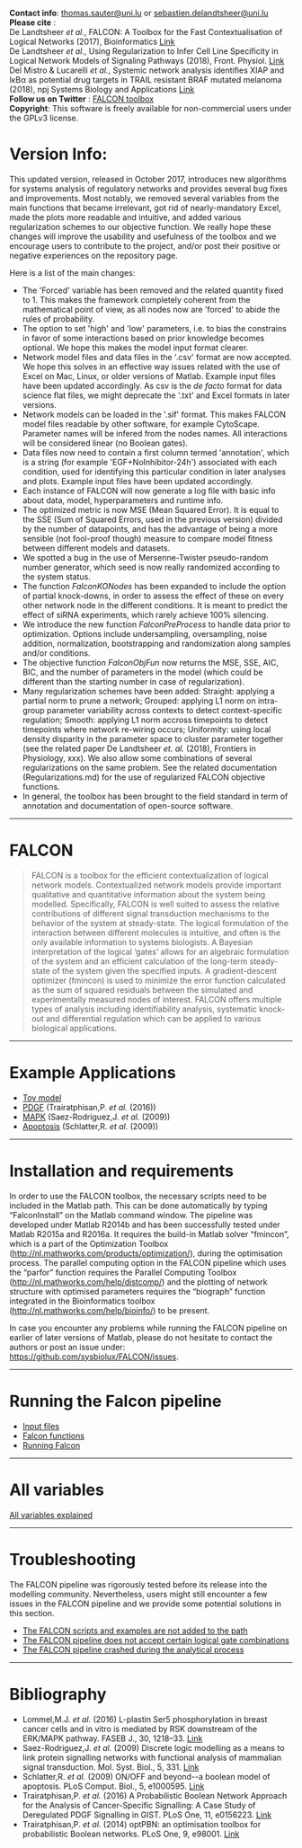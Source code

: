 **Contact info**: thomas.sauter@uni.lu or sebastien.delandtsheer@uni.lu  
**Please cite** :  
De Landtsheer _et al._, FALCON: A Toolbox for the Fast Contextualisation of Logical Networks (2017), Bioinformatics [Link](https://academic.oup.com/bioinformatics/article/33/21/3431/3897376)  
De Landtsheer _et al._, Using Regularization to Infer Cell Line Specificity in Logical Network Models of Signaling Pathways (2018), Front. Physiol. [Link](https://www.frontiersin.org/articles/10.3389/fphys.2018.00550/full)  
Del Mistro & Lucarelli _et al._, Systemic network analysis identifies XIAP and IκBα as potential drug targets in TRAIL resistant BRAF mutated melanoma (2018), npj Systems Biology and Applications [Link](https://www.nature.com/articles/s41540-018-0075-y)  
**Follow us on Twitter** : [FALCON toolbox](https://twitter.com/FALCON_toolbox)  
**Copyright**: This software is freely available for non-commercial users under the GPLv3 license.

# Version Info:

This updated version, released in October 2017, introduces new algorithms for systems analysis of regulatory networks and provides several bug fixes and improvements. Most notably, we removed several variables from the main functions that became irrelevant, got rid of nearly-mandatory Excel, made the plots more readable and intuitive, and added various regularization schemes to our objective function. We really hope these changes will improve the usability and usefulness of the toolbox and we encourage users to contribute to the project, and/or post their positive or negative experiences on the repository page.

Here is a list of the main changes:
* The 'Forced' variable has been removed and the related quantity fixed to 1. This makes the framework completely coherent from the mathematical point of view, as all nodes now are 'forced' to abide the rules of probability.
* The option to set 'high' and 'low' parameters, i.e. to bias the constrains in favor of some interactions based on prior knowledge becomes optional. We hope this makes the model input format clearer.
* Network model files and data files in the '.csv' format are now accepted. We hope this solves in an effective way issues related with the use of Excel on Mac, Linux, or older versions of Matlab. Example input files have been updated accordingly. As csv is the _de facto_ format for data science flat files, we might deprecate the '.txt' and Excel formats in later versions.
* Network models can be loaded in the '.sif' format. This makes FALCON model files readable by other software, for example CytoScape. Parameter names will be infered from the nodes names. All interactions will be considered linear (no Boolean gates).
* Data files now need to contain a first column termed 'annotation', which is a string (for example 'EGF+NoInhibitor-24h') associated with each condition, used for identifying this particular condition in later analyses and plots. Example input files have been updated accordingly.
* Each instance of FALCON will now generate a log file with basic info about data, model, hyperparameters and runtime info.
* The optimized metric is now MSE (Mean Squared Error). It is equal to the SSE (Sum of Squared Errors, used in the previous version) divided by the number of datapoints, and has the advantage of being a more sensible (not fool-proof though) measure to compare model fitness between different models and datasets.
* We spotted a bug in the use of Mersenne-Twister pseudo-random number generator, which seed is now really randomized according to the system status.
* The function _FalconKONodes_ has been expanded to include the option of partial knock-downs, in order to assess the effect of these on every other network node in the different conditions. It is meant to predict the effect of siRNA experiments, which rarely achieve 100% silencing.
* We introduce the new function _FalconPreProcess_ to handle data prior to optimization. Options include undersampling, oversampling, noise addition, normalization, bootstrapping and randomization along samples and/or conditions.
* The objective function _FalconObjFun_ now returns the MSE, SSE, AIC, BIC, and the number of parameters in the model (which could be different than the starting number in case of regularization).
* Many regularization schemes have been added: Straight: applying a partial norm to prune a network; Grouped: applying L1 norm on intra-group parameter variability across contexts to detect context-specific regulation; Smooth: applying L1 norm accross timepoints to detect timepoints where network re-wiring occurs; Uniformity: using local density disparity in the parameter space to cluster parameter together (see the related paper De Landtsheer _et. al._ (2018), Frontiers in Physiology, xxx). We also allow some combinations of several regularizations on the same problem. See the related documentation (Regularizations.md) for the use of regularized FALCON objective functions.
* In general, the toolbox has been brought to the field standard in term of annotation and documentation of open-source software.



***

# FALCON

> FALCON is a toolbox for the efficient contextualization of logical network models. Contextualized network models provide important qualitative and quantitative information about the system being modelled. Specifically, FALCON is well suited to assess the relative contributions of different signal transduction mechanisms to the behavior of the system at steady-state. The logical formulation of the interaction between different molecules is intuitive, and often is the only available information to systems biologists. A Bayesian interpretation of the logical ‘gates’ allows for an algebraic formulation of the system and an efficient calculation of the long-term steady-state of the system given the specified inputs. A gradient-descent optimizer (fmincon) is used to minimize the error function calculated as the sum of squared residuals between the simulated and experimentally measured nodes of interest. FALCON offers multiple types of analysis including identifiability analysis, systematic knock-out and differential regulation which can be applied to various biological applications.

***

# Example Applications

* [Toy model](https://github.com/sysbiolux/FALCON/wiki/Toy-example)
* [PDGF](https://github.com/sysbiolux/FALCON/wiki/PDGF) (Trairatphisan,P. _et al._ (2016))
* [MAPK](https://github.com/sysbiolux/FALCON/wiki/MAPK) (Saez-Rodriguez,J. _et al._ (2009))
* [Apoptosis](https://github.com/sysbiolux/FALCON/wiki/Apoptosis) (Schlatter,R. _et al._ (2009))

***

# Installation and requirements

In order to use the FALCON toolbox, the necessary scripts need to be included in the Matlab path. This can be done automatically by typing “FalconInstall” on the Matlab command window. The pipeline was developed under Matlab R2014b and has been successfully tested under Matlab R2015a and R2016a. It requires the build-in Matlab solver “fmincon”, which is a part of the Optimization Toolbox (http://nl.mathworks.com/products/optimization/), during the optimisation process. The parallel computing option in the FALCON pipeline which uses the “parfor” function requires the Parallel Computing Toolbox (http://nl.mathworks.com/help/distcomp/) and the plotting of network structure with optimised parameters requires the “biograph” function integrated in the Bioinformatics toolbox (http://nl.mathworks.com/help/bioinfo/) to be present.  

In case you encounter any problems while running the FALCON pipeline on earlier of later versions of Matlab, please do not hesitate to contact the authors or post an issue under: https://github.com/sysbiolux/FALCON/issues.

***

# Running the Falcon pipeline
* [Input files](https://github.com/sysbiolux/FALCON/wiki/Input-files)
* [Falcon functions](https://github.com/sysbiolux/FALCON/wiki/The-FALCON-functions)
* [Running Falcon](https://github.com/sysbiolux/FALCON/wiki/Running-FALCON)

***

# All variables
[All variables explained](https://github.com/sysbiolux/FALCON/wiki/Variables)

***

# Troubleshooting
The FALCON pipeline was rigorously tested before its release into the modelling community. Nevertheless, users might still encounter a few issues in the FALCON pipeline and we provide some potential solutions in this section.

* [The FALCON scripts and examples are not added to the path](https://github.com/sysbiolux/FALCON/wiki/The-FALCON-scripts-and-examples-are-not-added-to-the-path)
* [The FALCON pipeline does not accept certain logical gate combinations](https://github.com/sysbiolux/FALCON/wiki/The-FALCON-pipeline-does-not-accept-certain-logical-gate-combinations)
* [The FALCON pipeline crashed during the analytical process](https://github.com/sysbiolux/FALCON/wiki/The-FALCON-pipeline-crashed-during-the-analytical-process)

***

# Bibliography
* Lommel,M.J. _et al._ (2016) L-plastin Ser5 phosphorylation in breast cancer cells and in vitro is mediated by RSK downstream of the ERK/MAPK pathway. FASEB J., 30, 1218–33. 
[Link](http://www.fasebj.org/content/30/3/1218.long) 
* Saez-Rodriguez,J. _et al._ (2009) Discrete logic modelling as a means to link protein signalling networks with functional analysis of mammalian signal transduction. Mol. Syst. Biol., 5, 331. 
[Link](http://msb.embopress.org/content/5/1/331.long)
* Schlatter,R. _et al._ (2009) ON/OFF and beyond--a boolean model of apoptosis. PLoS Comput. Biol., 5, e1000595. 
[Link](http://journals.plos.org/ploscompbiol/article?id=10.1371/journal.pcbi.1000595   )
* Trairatphisan,P. _et al._ (2016) A Probabilistic Boolean Network Approach for the Analysis of Cancer-Specific Signalling: A Case Study of Deregulated PDGF Signalling in GIST. PLoS One, 11, e0156223. 
[Link](http://journals.plos.org/plosone/article?id=10.1371%2Fjournal.pone.0156223  )
* Trairatphisan,P. _et al._ (2014) optPBN: an optimisation toolbox for probabilistic Boolean networks. PLoS One, 9, e98001.
[Link]( http://journals.plos.org/plosone/article?id=10.1371%2Fjournal.pone.0098001)
 


